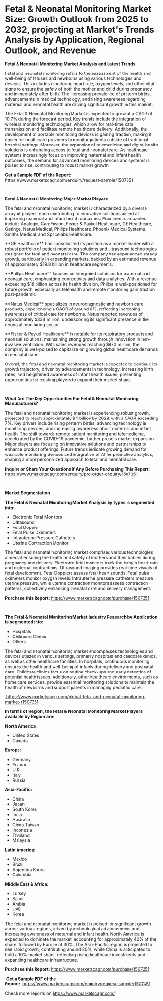 <p><h1>Fetal & Neonatal Monitoring Market Size: Growth Outlook from 2025 to 2032, projecting at Market's Trends Analysis by Application, Regional Outlook, and Revenue</h1></p><p><strong>Fetal & Neonatal Monitoring Market Analysis and Latest Trends</strong></p>
<p><p>Fetal and neonatal monitoring refers to the assessment of the health and well-being of fetuses and newborns using various technologies and devices. This includes monitoring heart rate, oxygen levels, and other vital signs to ensure the safety of both the mother and child during pregnancy and immediately after birth. The increasing prevalence of preterm births, advancements in medical technology, and rising awareness regarding maternal and neonatal health are driving significant growth in this market.</p><p>The Fetal & Neonatal Monitoring Market is expected to grow at a CAGR of 10.7% during the forecast period. Key trends include the integration of wireless monitoring technologies, which allow for real-time data transmission and facilitate remote healthcare delivery. Additionally, the development of portable monitoring devices is gaining traction, making it easier for healthcare providers to monitor patients outside of traditional hospital settings. Moreover, the expansion of telemedicine and digital health solutions is enhancing access to fetal and neonatal care. As healthcare systems increasingly focus on improving maternal and infant health outcomes, the demand for advanced monitoring devices and systems is poised to rise, contributing to robust market growth.</p></p>
<p><strong>Get a Sample PDF of the Report:&nbsp;</strong> <a href="https://www.marketscagr.com/enquiry/request-sample/1507351?utm_campaign=2650&utm_medium=2&utm_source=Github&utm_content=ia&utm_term=23032025&utm_id=fetal-neonatal-monitoring">https://www.marketscagr.com/enquiry/request-sample/1507351</a></p>
<p>&nbsp;</p>
<p><strong>Fetal & Neonatal Monitoring Major Market Players</strong></p>
<p><p>The fetal and neonatal monitoring market is characterized by a diverse array of players, each contributing to innovative solutions aimed at improving maternal and infant health outcomes. Prominent companies include Analogic, CareFusion, Fisher & Paykel Healthcare, GE Healthcare, Getinge, Natus Medical, Philips Healthcare, Phoenix Medical Systems, Smiths Medical, and Spacelabs Healthcare.</p><p>**GE Healthcare** has consolidated its position as a market leader with a robust portfolio of patient monitoring solutions and ultrasound technologies designed for fetal and neonatal care. The company has experienced steady growth, particularly in expanding markets, backed by an estimated revenue of approximately $19.8 billion in healthcare segments.</p><p>**Philips Healthcare** focuses on integrated solutions for maternal and neonatal care, emphasizing connectivity and data analytics. With a revenue exceeding $18 billion across its health division, Philips is well-positioned for future growth, especially as telehealth and remote monitoring gain traction post-pandemic.</p><p>**Natus Medical** specializes in neurodiagnostic and newborn care products, experiencing a CAGR of around 6%, reflecting increasing awareness of critical care for newborns. Natus reported revenues of approximately $334 million, underscoring its significant presence in the neonatal monitoring sector.</p><p>**Fisher & Paykel Healthcare** is notable for its respiratory products and neonatal solutions, maintaining strong growth through innovation in non-invasive ventilation. With sales revenues reaching $970 million, the company is well-poised to capitalize on growing global healthcare demands in neonatal care.</p><p>Overall, the fetal and neonatal monitoring market is expected to continue its growth trajectory, driven by advancements in technology, increasing birth rates, and heightened awareness of infant health issues, presenting opportunities for existing players to expand their market share.</p></p>
<p>&nbsp;</p>
<p><strong>What Are The Key Opportunities For Fetal & Neonatal Monitoring Manufacturers?</strong></p>
<p><p>The fetal and neonatal monitoring market is experiencing robust growth, projected to reach approximately $4 billion by 2028, with a CAGR exceeding 7%. Key drivers include rising preterm births, advancing technology in monitoring devices, and increasing awareness about maternal and infant health. The shift towards remote patient monitoring and telemedicine, accelerated by the COVID-19 pandemic, further propels market expansion. Major players are focusing on innovative solutions and partnerships to enhance product offerings. Future trends indicate growing demand for wearable monitoring devices and integration of AI for predictive analytics, shaping a more personalized approach to fetal and neonatal care.</p></p>
<p><strong>Inquire or Share Your Questions If Any Before Purchasing This Report:</strong> <a href="https://www.marketscagr.com/enquiry/pre-order-enquiry/1507351?utm_campaign=2650&utm_medium=2&utm_source=Github&utm_content=ia&utm_term=23032025&utm_id=fetal-neonatal-monitoring">https://www.marketscagr.com/enquiry/pre-order-enquiry/1507351</a></p>
<p>&nbsp;</p>
<p><strong>Market Segmentation</strong></p>
<p><strong>The Fetal & Neonatal Monitoring Market Analysis by types is segmented into:</strong></p>
<p><ul><li>Electronic Fetal Monitors</li><li>Ultrasound</li><li>Fetal Doppler</li><li>Fetal Pulse Oximeters</li><li>Intrauterine Pressure Catheters</li><li>Uterine Contraction Monitor</li></ul></p>
<p><p>The fetal and neonatal monitoring market comprises various technologies aimed at ensuring the health and safety of mothers and their babies during pregnancy and delivery. Electronic fetal monitors track the baby's heart rate and maternal contractions. Ultrasound imaging provides real-time visuals of fetal development. Fetal Dopplers assess fetal heart sounds. Fetal pulse oximeters monitor oxygen levels. Intrauterine pressure catheters measure uterine pressure, while uterine contraction monitors assess contraction patterns, collectively enhancing prenatal care and delivery management.</p></p>
<p><strong>Purchase this Report:&nbsp;</strong><a href="https://www.marketscagr.com/purchase/1507351?utm_campaign=2650&utm_medium=2&utm_source=Github&utm_content=ia&utm_term=23032025&utm_id=fetal-neonatal-monitoring">https://www.marketscagr.com/purchase/1507351</a></p>
<p>&nbsp;</p>
<p><strong>The Fetal & Neonatal Monitoring Market Industry Research by Application is segmented into:</strong></p>
<p><ul><li>Hospitals</li><li>Childcare Clinics</li><li>Others</li></ul></p>
<p><p>The fetal and neonatal monitoring market encompasses technologies and devices utilized in various settings, primarily hospitals and childcare clinics, as well as other healthcare facilities. In hospitals, continuous monitoring ensures the health and well-being of infants during delivery and postnatal care. Childcare clinics focus on routine check-ups and early detection of potential health issues. Additionally, other healthcare environments, such as home care services, provide essential monitoring solutions to maintain the health of newborns and support parents in managing pediatric care.</p></p>
<p><a href="https://www.marketscagr.com/global-fetal-and-neonatal-monitoring-market-r1507351?utm_campaign=2650&utm_medium=2&utm_source=Github&utm_content=ia&utm_term=23032025&utm_id=fetal-neonatal-monitoring">&nbsp;https://www.marketscagr.com/global-fetal-and-neonatal-monitoring-market-r1507351</a></p>
<p><strong>In terms of Region, the Fetal & Neonatal Monitoring Market Players available by Region are:</strong></p>
<p>
    <p> <strong> North America: </strong>
        <ul>
            <li>United States</li>
            <li>Canada</li>
        </ul>
        </p> 
    <p> <strong> Europe: </strong>
        <ul>
            <li>Germany</li>
            <li>France</li>
            <li>U.K.</li>
            <li>Italy</li>
            <li>Russia</li>
        </ul>
        </p> 
    <p> <strong> Asia-Pacific: </strong>
        <ul>
            <li>China</li>
            <li>Japan</li>
            <li>South Korea</li>
            <li>India</li>
            <li>Australia</li>
            <li>China Taiwan</li>
            <li>Indonesia</li>
            <li>Thailand</li>
            <li>Malaysia</li>
        </ul>
        </p> 
    <p> <strong> Latin America: </strong>
        <ul>
            <li>Mexico</li>
            <li>Brazil</li>
            <li>Argentina Korea</li>
            <li>Colombia</li>
        </ul>
        </p> 
    <p> <strong> Middle East & Africa: </strong>
        <ul>
            <li>Turkey</li>
            <li>Saudi</li>
            <li>Arabia</li>
            <li>UAE</li>
            <li>Korea</li>
        </ul>
    </p>
    </p>
<p><p>The fetal and neonatal monitoring market is poised for significant growth across various regions, driven by technological advancements and increasing awareness of maternal and infant health. North America is expected to dominate the market, accounting for approximately 40% of the share, followed by Europe at 30%. The Asia-Pacific region is projected to see rapid growth, contributing around 20%, while China is anticipated to hold a 10% market share, reflecting rising healthcare investments and expanding healthcare infrastructure.</p></p>
<p><strong>Purchase this Report: </strong><a href="https://www.marketscagr.com/purchase/1507351?utm_campaign=2650&utm_medium=2&utm_source=Github&utm_content=ia&utm_term=23032025&utm_id=fetal-neonatal-monitoring">https://www.marketscagr.com/purchase/1507351</a></p>
<p>&nbsp;<strong>Get a Sample PDF of the Report:&nbsp;&nbsp;</strong><a href="https://www.marketscagr.com/enquiry/request-sample/1507351?utm_campaign=2650&utm_medium=2&utm_source=Github&utm_content=ia&utm_term=23032025&utm_id=fetal-neonatal-monitoring">https://www.marketscagr.com/enquiry/request-sample/1507351</a></p>
<p><strong></strong></p>
<p>Check more reports on <a href="https://www.marketscagr.com/?utm_campaign=2650&utm_medium=2&utm_source=Github&utm_content=ia&utm_term=23032025&utm_id=fetal-neonatal-monitoring">https://www.marketscagr.com/</a></p>